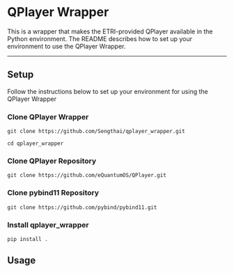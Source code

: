 # QPlayer Wrapper

This is a wrapper that makes the ETRI-provided QPlayer available in the Python environment.
The README describes how to set up your environment to use the QPlayer Wrapper.

---------------
## Setup

Follow the instructions below to set up your environment for using the QPlayer Wrapper

### Clone QPlayer Wrapper
```bach
git clone https://github.com/Sengthai/qplayer_wrapper.git
```
```bach
cd qplayer_wrapper
```

### Clone QPlayer Repository
```bach
git clone https://github.com/eQuantumOS/QPlayer.git
```

### Clone pybind11 Repository
```bach
git clone https://github.com/pybind/pybind11.git
```

### Install qplayer_wrapper
```bach
pip install .
```

## Usage

